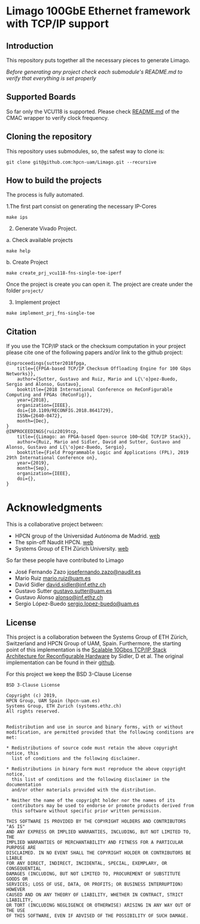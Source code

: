 # Limago 100GbE Ethernet framework with TCP/IP support

## Introduction

This repository puts together all the necessary pieces to generate Limago.

*Before generating any project check each submodule's README.md to verify that everything is set properly*

## Supported Boards

So far only the VCU118 is supported. Please check [README.md](submodules/cmac/README.md) of the CMAC wrapper to verify clock frequency.

## Cloning the repository

This repository uses submodules, so, the safest way to clone is:

```
git clone git@github.com:hpcn-uam/Limago.git --recursive
```

## How to build the projects

The process is fully automated.

1.The first part consist on generating the necessary IP-Cores
```
make ips
```

2. Generate Vivado Project.

a. Check available projects
```
make help
```

b. Create Project
```
make create_prj_vcu118-fns-single-toe-iperf
```

Once the project is create you can open it. The project are create under the folder `project/`

3. Implement project 
```
make implement_prj_fns-single-toe
```


## Citation
If you use the TCP/IP stack or the checksum computation in your project please cite one of the following papers and/or link to the github project:

```
@inproceedings{sutter2018fpga,
    title={{FPGA-based TCP/IP Checksum Offloading Engine for 100 Gbps Networks}},
    author={Sutter, Gustavo and Ruiz, Mario and L{\'o}pez-Buedo, Sergio and Alonso, Gustavo},
    booktitle={2018 International Conference on ReConFigurable Computing and FPGAs (ReConFig)},
    year={2018},
    organization={IEEE},
    doi={10.1109/RECONFIG.2018.8641729},
    ISSN={2640-0472},
    month={Dec},
}
@INPROCEEDINGS{ruiz2019tcp, 
    title={{Limago: an FPGA-based Open-source 100~GbE TCP/IP Stack}}, 
    author={Ruiz, Mario and Sidler, David and Sutter, Gustavo and Alonso, Gustavo and L{\'o}pez-Buedo, Sergio},
    booktitle={Field Programmable Logic and Applications (FPL), 2019 29th International Conference on},
    year={2019},
    month={Sep},
    organization={IEEE},
    doi={},
}
```

# Acknowledgments

This is a collaborative project between: 
- HPCN group of the  Universidad Autónoma de Madrid. [web](http://www.hpcn-uam.es/)
- The spin-off Naudit HPCN. [web](http://www.naudit.es/en/)
- Systems Group of  ETH Zürich University. [web](https://www.systems.ethz.ch/)

So far these people have contributed to Limago
- José Fernando Zazo josefernando.zazo@naudit.es
- Mario Ruiz mario.ruiz@uam.es
- David Sidler david.sidler@inf.ethz.ch
- Gustavo Sutter gustavo.sutter@uam.es
- Gustavo Alonso alonso@inf.ethz.ch
- Sergio López-Buedo sergio.lopez-buedo@uam.es

## License

This project is a collaboration between the Systems Group of ETH Zürich, Switzerland and HPCN Group of UAM, Spain. Furthermore, the starting point of this implementation is the [Scalable 10Gbps TCP/IP Stack Architecture for Reconfigurable Hardware](https://ieeexplore.ieee.org/abstract/document/7160037) by Sidler, D et al. The original implementation can be found in their [github](https://github.com/fpgasystems/fpga-network-stack).

For this project we keep the BSD 3-Clause License

```
BSD 3-Clause License

Copyright (c) 2019, 
HPCN Group, UAM Spain (hpcn-uam.es)
Systems Group, ETH Zurich (systems.ethz.ch)
All rights reserved.


Redistribution and use in source and binary forms, with or without
modification, are permitted provided that the following conditions are met:

* Redistributions of source code must retain the above copyright notice, this
  list of conditions and the following disclaimer.

* Redistributions in binary form must reproduce the above copyright notice,
  this list of conditions and the following disclaimer in the documentation
  and/or other materials provided with the distribution.

* Neither the name of the copyright holder nor the names of its
  contributors may be used to endorse or promote products derived from
  this software without specific prior written permission.

THIS SOFTWARE IS PROVIDED BY THE COPYRIGHT HOLDERS AND CONTRIBUTORS "AS IS"
AND ANY EXPRESS OR IMPLIED WARRANTIES, INCLUDING, BUT NOT LIMITED TO, THE
IMPLIED WARRANTIES OF MERCHANTABILITY AND FITNESS FOR A PARTICULAR PURPOSE ARE
DISCLAIMED. IN NO EVENT SHALL THE COPYRIGHT HOLDER OR CONTRIBUTORS BE LIABLE
FOR ANY DIRECT, INDIRECT, INCIDENTAL, SPECIAL, EXEMPLARY, OR CONSEQUENTIAL
DAMAGES (INCLUDING, BUT NOT LIMITED TO, PROCUREMENT OF SUBSTITUTE GOODS OR
SERVICES; LOSS OF USE, DATA, OR PROFITS; OR BUSINESS INTERRUPTION) HOWEVER
CAUSED AND ON ANY THEORY OF LIABILITY, WHETHER IN CONTRACT, STRICT LIABILITY,
OR TORT (INCLUDING NEGLIGENCE OR OTHERWISE) ARISING IN ANY WAY OUT OF THE USE
OF THIS SOFTWARE, EVEN IF ADVISED OF THE POSSIBILITY OF SUCH DAMAGE.
```